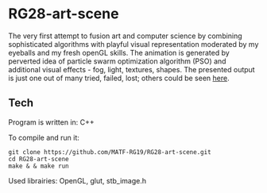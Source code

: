 # RG28-art-scene

The very first attempt to fusion art and computer science by combining sophisticated algorithms with playful visual representation moderated by my eyeballs and my fresh openGL skills.
The animation is generated by perverted idea of particle swarm optimization algorithm (PSO) and additional visual effects - fog, light, textures, shapes. The presented output is just one out of many tried, failed, lost; others could be seen [here](https://github.com/MATF-RG19/RG28-art-scene/tree/master/screenshots).

## Tech

Program is written in:
C++

To compile and run it:

```
git clone https://github.com/MATF-RG19/RG28-art-scene.git
cd RG28-art-scene
make & & make run
```

Used librairies:
OpenGL, glut, stb_image.h
